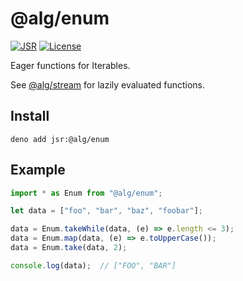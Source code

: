 # @alg/enum

[![JSR](https://jsr.io/badges/@alg/enum)](https://jsr.io/@alg/enum)
[![License](https://img.shields.io/badge/Apache--2.0-green?label=license)](https://codeberg.org/algjs/enum/src/branch/main/LICENSE)

Eager functions for Iterables.

See [@alg/stream](https://jsr.io/@alg/stream) for lazily evaluated functions.

## Install

```
deno add jsr:@alg/enum
```

## Example

```javascript
import * as Enum from "@alg/enum";

let data = ["foo", "bar", "baz", "foobar"];

data = Enum.takeWhile(data, (e) => e.length <= 3);
data = Enum.map(data, (e) => e.toUpperCase());
data = Enum.take(data, 2);

console.log(data);  // ["FOO", "BAR"]
```
